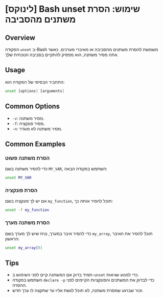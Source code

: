 # [לינוקס] Bash unset שימוש: הסרת משתנים מהסביבה

## Overview
הפקודה `unset` ב-Bash משמשת להסרת משתנים מהסביבה או מאיברי מערכים. כאשר אתה מסיר משתנה, הוא מפסיק להתקיים בסביבה הנוכחית שלך.

## Usage
התחביר הבסיסי של הפקודה הוא:

```bash
unset [options] [arguments]
```

## Common Options
- `-v`: מסיר משתנה.
- `-f`: מסיר פונקציה.
- `-n`: מסיר משתנה לא מוגדר.

## Common Examples

### הסרת משתנה פשוט
כדי להסיר משתנה בשם `MY_VAR`, השתמש בפקודה הבאה:

```bash
unset MY_VAR
```

### הסרת פונקציה
אם יש לך פונקציה בשם `my_function`, תוכל להסיר אותה כך:

```bash
unset -f my_function
```

### הסרת משתנה מערך
כדי להסיר איבר במערך, נניח שיש לך מערך בשם `my_array`, תוכל להסיר את האיבר הראשון:

```bash
unset my_array[0]
```

## Tips
- תמיד בדוק אם המשתנה קיים לפני השימוש ב-`unset` כדי למנוע שגיאות.
- השתמש בפקודה `declare -p` כדי לבדוק את המשתנים והפונקציות הקיימים לפני ההסרה.
- זכור שברגע שמסרת משתנה, לא תוכל לגשת אליו עד שתקצה לו ערך חדש.